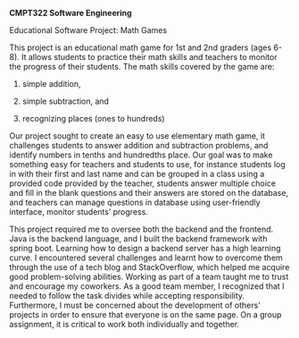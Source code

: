 **CMPT322 Software Engineering**

Educational Software Project: Math Games

This project is an educational math game for 1st and 2nd graders (ages 6-8). It allows students to practice their math skills and teachers to monitor the progress of their students. The math skills covered by the game are:

1. simple addition,

2. simple subtraction, and

3. recognizing places (ones to hundreds)

Our project sought to create an easy to use elementary math game, it challenges students to answer addition and subtraction problems, and identify numbers in tenths and hundredths place. Our goal was to make something easy for teachers and students to use, for instance students log in with their first and last name and can be grouped in a class using a provided code provided by the teacher, students answer multiple choice and fill in the blank questions and their answers are stored on the database, and teachers can manage questions in database using user-friendly interface, monitor students’ progress.

This project required me to oversee both the backend and the frontend. Java is the backend language, and I built the backend framework with spring boot. Learning how to design a backend server has a high learning curve. I encountered several challenges and learnt how to overcome them through the use of a tech blog and StackOverflow, which helped me acquire good problem-solving abilities.
Working as part of a team taught me to trust and encourage my coworkers. As a good team member, I recognized that I needed to follow the task divides while accepting responsibility. Furthermore, I must be concerned about the development of others' projects in order to ensure that everyone is on the same page. On a group assignment, it is critical to work both individually and together.
